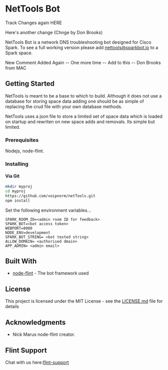 # NetTools Bot

Track Changes again   HERE

Here's another change  (Chnge by Don Brooks)

NetTools Bot is a network DNS troubleshooting bot designed for Cisco Spark. 
To see a full working version please add nettools@sparkbot.io to a Spark space.

New Comment Added  Again -- One more time  -- Add to this -- Don Brooks from MAC

## Getting Started

NetTools is meant to be a base to which to build. Although it does not use a database for storing 
space data adding one should be as simple of replacing the crud file with your own database methods.

NetTools uses a json file to store a limited set of space data which is loaded on startup and rewriten on new space adds and removals.
Its simple but limited.

### Prerequisites

Nodejs, node-flint.

### Installing

#### Via Git
```bash
mkdir myproj
cd myproj
https://github.com/voipnorm/netTools.git
npm install
```

Set the following environment variables...

```
SPARK_ROOM_ID=<admin room ID for feedback>
SPARK_BOT=<bot access token>
WEBPORT=8080
NODE_ENV=development
SPARK_BOT_STRING= <bot texted string>
ALLOW_DOMAIN= <authorised dmain>
APP_ADMIN= <admin email> 
```
## Built With

* [node-flint](https://github.com/flint-bot/flint) - The bot framework used

## License

This project is licensed under the MIT License - see the [LICENSE.md](LICENSE.md) file for details

## Acknowledgments

* Nick Marus node-flint creator.

## Flint Support

Chat with us here:[flint-support](https://eurl.io/#rkwLEq4fZ)